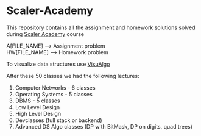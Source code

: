 # Scaler-Academy

This repository contains all the assignment and homework solutions solved during [Scaler Academy](https://www.scaler.com/) course <br />

A[FILE_NAME] --> Assignment problem <br />
HW[FILE_NAME] --> Homework problem

To visualize data structures use [VisuAlgo](https://visualgo.net/en)

After these 50 classes we had the following lectures:

1. Computer Networks - 6 classes
2. Operating Systems - 5 classes
3. DBMS - 5 classes
4. Low Level Design
5. High Level Design
6. Devclasses (full stack or backend)
7. Advanced DS Algo classes (DP with BitMask, DP on digits, quad trees)
